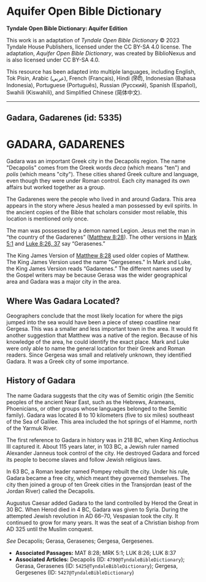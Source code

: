 # Aquifer Open Bible Dictionary

**Tyndale Open Bible Dictionary: Aquifer Edition**

This work is an adaptation of *Tyndale Open Bible Dictionary* © 2023 Tyndale House Publishers, licensed under the CC BY\-SA 4\.0 license. The adaptation, *Aquifer Open Bible Dictionary*, was created by BiblioNexus and is also licensed under CC BY\-SA 4\.0\.

This resource has been adapted into multiple languages, including English, Tok Pisin, Arabic (عربي), French (Français), Hindi (हिंदी), Indonesian (Bahasa Indonesia), Portuguese (Português), Russian (Русский), Spanish (Español), Swahili (Kiswahili), and Simplified Chinese (简体中文).



--------------------------------

## Gadara, Gadarenes (id: 5335)

GADARA, GADARENES
=================

Gadara was an important Greek city in the Decapolis region. The name "Decapolis" comes from the Greek words *deca* (which means "ten") and *polis* (which means "city"). These cities shared Greek culture and language, even though they were under Roman control. Each city managed its own affairs but worked together as a group.

The Gadarenes were the people who lived in and around Gadara. This area appears in the story where Jesus healed a man possessed by evil spirits. In the ancient copies of the Bible that scholars consider most reliable, this location is mentioned only once.

The man was possessed by a demon named Legion. Jesus met the man in “the country of the Gadarenes” ([Matthew 8:28](https://ref.ly/Matt8:28)). The other versions in [Mark 5:1](https://ref.ly/Mark5:1) and [Luke 8:26, 37](https://ref.ly/Luke8:26,Luke8:37) say “Gerasenes.” 

The King James Version of [Matthew 8:28](https://ref.ly/Matt8:28) used older copies of Matthew. The King James Version used the name "Gergesenes." In Mark and Luke, the King James Version reads “Gadarenes.” The different names used by the Gospel writers may be because Gerasa was the wider geographical area and Gadara was a major city in the area. 

Where Was Gadara Located?
-------------------------

Geographers conclude that the most likely location for where the pigs jumped into the sea would have been a piece of steep coastline near Gergesa. This was a smaller and less important town in the area. It would fit another suggestion that Matthew was a native of the region. Because of his knowledge of the area, he could identify the exact place. Mark and Luke were only able to name the general location for their Greek and Roman readers. Since Gergesa was small and relatively unknown, they identified Gadara. It was a Greek city of some importance.

History of Gadara
-----------------

The name Gadara suggests that the city was of Semitic origin (the Semitic peoples of the ancient Near East, such as the Hebrews, Arameans, Phoenicians, or other groups whose languages belonged to the Semitic family). Gadara was located 8 to 10 kilometers (five to six miles) southeast of the Sea of Galilee. This area included the hot springs of el Hamme, north of the Yarmuk River. 

The first reference to Gadara in history was in 218 BC, when King Antiochus III captured it. About 115 years later, in 103 BC, a Jewish ruler named Alexander Janneus took control of the city. He destroyed Gadara and forced its people to become slaves and follow Jewish religious laws.

In 63 BC, a Roman leader named Pompey rebuilt the city. Under his rule, Gadara became a free city, which meant they governed themselves. The city then joined a group of ten Greek cities in the Transjordan (east of the Jordan River) called the Decapolis. 

Augustus Caesar added Gadara to the land controlled by Herod the Great in 30 BC. When Herod died in 4 BC, Gadara was given to Syria. During the attempted Jewish revolution in AD 66–70, Vespasian took the city. It continued to grow for many years. It was the seat of a Christian bishop from AD 325 until the Muslim conquest. 

*See* Decapolis; Gerasa, Gerasenes; Gergesa, Gergesenes.

* **Associated Passages:** MAT 8:28; MRK 5:1; LUK 8:26; LUK 8:37
* **Associated Articles:** Decapolis (ID: `4790@TyndaleBibleDictionary`); Gerasa, Gerasenes (ID: `5425@TyndaleBibleDictionary`); Gergesa, Gergesenes (ID: `5427@TyndaleBibleDictionary`)

